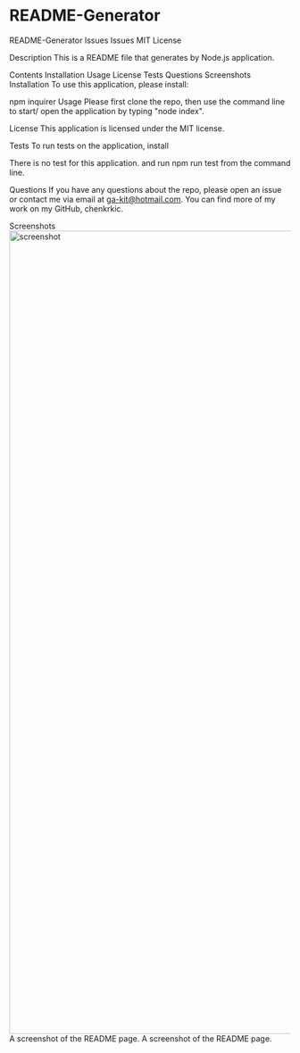 # README-Generator

README-Generator
Issues Issues MIT License

Description
This is a README file that generates by Node.js application.

Contents
Installation
Usage
License
Tests
Questions
Screenshots
Installation
To use this application, please install:

npm inquirer
Usage
Please first clone the repo, then use the command line to start/ open the application by typing "node index".

License
This application is licensed under the MIT license.

Tests
To run tests on the application, install

There is no test for this application.
and run npm run test from the command line.

Questions
If you have any questions about the repo, please open an issue or contact me via email at ga-kit@hotmail.com. You can find more of my work on my GitHub, chenkrkic.

Screenshots
<img width="1440" alt="screenshot" src="https://user-images.githubusercontent.com/30817557/125216627-968ef600-e273-11eb-9fc1-e26c1b34f249.png">
A screenshot of the README page. A screenshot of the README page.
